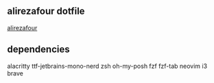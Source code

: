 ## alirezafour dotfile

[alirezafour](https://github.com/alirezafour)

## dependencies
alacritty
ttf-jetbrains-mono-nerd
zsh
oh-my-posh
fzf
fzf-tab
neovim
i3
brave
